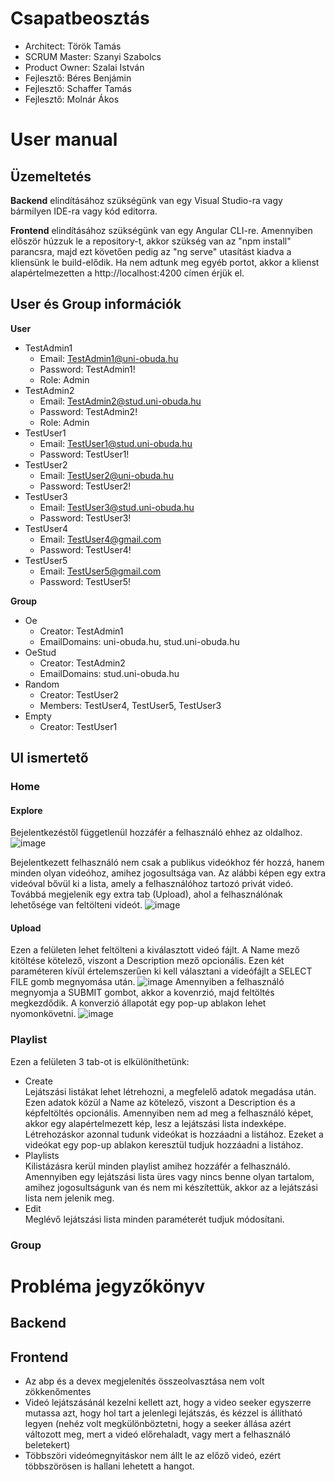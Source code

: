 # Csapatbeosztás
- Architect: Török Tamás
- SCRUM Master: Szanyi Szabolcs
- Product Owner: Szalai István
- Fejlesztő: Béres Benjámin
- Fejlesztő: Schaffer Tamás
- Fejlesztő: Molnár Ákos

# User manual
## Üzemeltetés
<strong>Backend</strong> elindításához szükségünk van egy Visual Studio-ra vagy bármilyen IDE-ra vagy kód editorra.

<strong>Frontend</strong> elindításához szükségünk van egy Angular CLI-re. Amennyiben először húzzuk le a repository-t, akkor szükség van az "npm install" parancsra, majd ezt követően pedig az "ng serve" utasítást kiadva a kliensünk le build-elődik. Ha nem adtunk meg egyéb portot, akkor a klienst alapértelmezetten a http://localhost:4200 címen érjük el.

## User és Group információk
**User**
+ TestAdmin1
	+ Email: TestAdmin1@uni-obuda.hu
	+ Password: TestAdmin1!
	+ Role: Admin
+ TestAdmin2
	+ Email: TestAdmin2@stud.uni-obuda.hu
	+ Password: TestAdmin2! 
	+ Role: Admin
+ TestUser1
	+ Email: TestUser1@stud.uni-obuda.hu
	+ Password: TestUser1!
+ TestUser2
	+ Email: TestUser2@uni-obuda.hu
	+ Password: TestUser2!
+ TestUser3
	+ Email: TestUser3@stud.uni-obuda.hu
	+ Password: TestUser3!
+ TestUser4
	+ Email: TestUser4@gmail.com
	+ Password: TestUser4!
+ TestUser5
	+ Email: TestUser5@gmail.com
	+ Password: TestUser5!

**Group**
+ Oe
	+ Creator: TestAdmin1
	+ EmailDomains: uni-obuda.hu, stud.uni-obuda.hu
+ OeStud
	+ Creator: TestAdmin2
	+ EmailDomains: stud.uni-obuda.hu
+ Random
	+ Creator: TestUser2
	+ Members: TestUser4, TestUser5, TestUser3
+ Empty
	+ Creator: TestUser1

## UI ismertető
  ### Home
  #### Explore
  Bejelentkezéstől függetlenül hozzáfér a felhasználó ehhez az oldalhoz.
  ![image](https://github.com/bprof-spec-codes/oetube/assets/91885130/00b4f8e7-8c3b-439a-9737-d62e4bb8683a)

  
  Bejelentkezett felhasználó nem csak a publikus videókhoz fér hozzá, hanem minden olyan videóhoz, amihez jogosultsága van. Az alábbi képen egy extra videóval bővül ki a lista, amely a felhasználóhoz tartozó privát videó. Továbbá megjelenik egy extra tab (Upload), ahol a felhasználónak lehetősége van feltölteni videót.
  ![image](https://github.com/bprof-spec-codes/oetube/assets/91885130/fde7468f-e7fb-416a-ba84-e657c21b6a0e)


  #### Upload
  Ezen a felületen lehet feltölteni a kiválasztott videó fájlt. A Name mező kitöltése kötelező, viszont a Description mező opcionális. Ezen két paraméteren kívül értelemszerűen ki kell választani a videófájlt a SELECT FILE gomb megnyomása után.
  ![image](https://github.com/bprof-spec-codes/oetube/assets/91885130/1b5e9127-c3a2-42ba-9b47-b86a7626bf35)
Amennyiben a felhasználó megnyomja a SUBMIT gombot, akkor a kovenrzió, majd feltöltés megkezdődik. A konverzió állapotát egy pop-up ablakon lehet nyomonkövetni.
  ![image](https://github.com/bprof-spec-codes/oetube/assets/91885130/880058ee-8f9c-47a6-bec1-2c23a21c3df1)


  ### Playlist
  Ezen a felületen 3 tab-ot is elkülöníthetünk:
  + Create </br>
    Lejátszási listákat lehet létrehozni, a megfelelő adatok megadása után. Ezen adatok közül a Name az kötelező, viszont a Description és a képfeltöltés opcionális. Amennyiben nem ad meg a felhasználó képet, akkor egy alapértelmezett kép, lesz a lejátszási lista indexképe. Létrehozáskor azonnal tudunk videókat is hozzáadni a listához. Ezeket a videókat egy pop-up ablakon keresztül tudjuk hozzáadni a listához.
  + Playlists </br>
    Kilistázásra kerül minden playlist amihez hozzáfér a felhasználó. Amennyiben egy lejátszási lista üres vagy nincs benne olyan tartalom, amihez jogosultságunk van és nem mi készítettük, akkor az a lejátszási lista nem jelenik meg.
  + Edit </br>
    Meglévő lejátszási lista minden paraméterét tudjuk módosítani.
  ### Group



# Probléma jegyzőkönyv
## Backend
## Frontend
 - Az abp és a devex megjelenítés összeolvasztása nem volt zökkenőmentes
 - Videó lejátszásánál kezelni kellett azt, hogy a video seeker egyszerre mutassa azt, hogy hol tart a jelenlegi lejátszás, és kézzel is állítható legyen (nehéz volt megkülönböztetni, hogy a seeker állása azért változott meg, mert a videó előrehaladt, vagy mert a felhasználó beletekert)
 - Többszöri videómegnyitáskor nem állt le az előző videó, ezért többszörösen is hallani lehetett a hangot.
